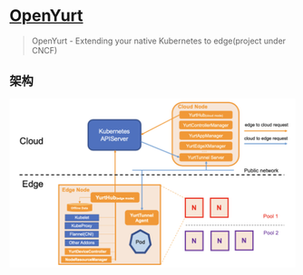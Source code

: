 # [OpenYurt](https://openyurt.io/)

> OpenYurt - Extending your native Kubernetes to edge(project under CNCF)



## 架构

<img src="pics/arch.png" alt="img" style="zoom: 50%;" />

